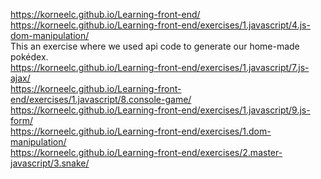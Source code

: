  https://korneelc.github.io/Learning-front-end/ <br>
 https://korneelc.github.io/Learning-front-end/exercises/1.javascript/4.js-dom-manipulation/ <br>
 This an exercise where we used api code to generate our home-made pokédex. <br>
 https://korneelc.github.io/Learning-front-end/exercises/1.javascript/7.js-ajax/ <br>
 https://korneelc.github.io/Learning-front-end/exercises/1.javascript/8.console-game/ <br>
 https://korneelc.github.io/Learning-front-end/exercises/1.javascript/9.js-form/ <br>
 https://korneelc.github.io/Learning-front-end/exercises/1.dom-manipulation/ <br>
  https://korneelc.github.io/Learning-front-end/exercises/2.master-javascript/3.snake/ <br>
